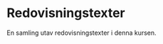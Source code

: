 ---
---
Redovisningstexter
=========================

En samling utav redovisningstexter i denna kursen.
